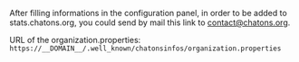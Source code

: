 After filling informations in the configuration panel, in order to be added to stats.chatons.org, you could send by mail this link to contact@chatons.org.


URL of the organization.properties: `https://__DOMAIN__/.well_known/chatonsinfos/organization.properties`

